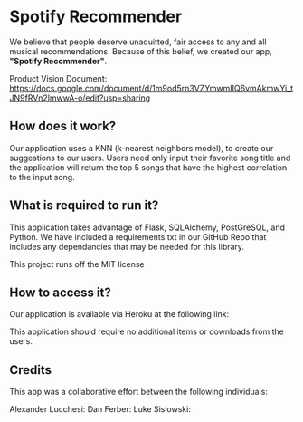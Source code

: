 # Spotify Recommender

We believe that people deserve unaquitted, fair access to any and all musical recommendations. Because of this belief, we created our app, **"Spotify Recommender"**. 

Product Vision Document:
https://docs.google.com/document/d/1m9od5rn3VZYmwmIIQ6vmAkmwYi_tJN9fRVn2lmwwA-o/edit?usp=sharing
## How does it work?

Our application uses a KNN (k-nearest neighbors model), to create our suggestions to our users. Users need only input their favorite song title and the application will return the top 5 songs that have the highest correlation to the input song.

## What is required to run it?

This application takes advantage of Flask, SQLAlchemy, PostGreSQL, and Python. We have included a requirements.txt in our GitHub Repo that includes any dependancies that may be needed for this library. 

This project runs off the MIT license

## How to access it?

Our application is available via Heroku at the following link:

This application should require no additional items or downloads from the users.

## Credits

This app was a collaborative effort between the following individuals:

Alexander Lucchesi:
Dan Ferber:
Luke Sislowski:

